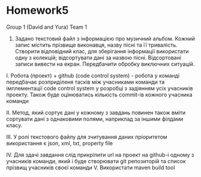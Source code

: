 # Homework5
Group 1 (David and Yura)
Team 1

1. Задано текстовий файл з інформацією про музичний альбом. Кожний запис містить прізвище виконавця, назву пісні та її тривалість. Створити відповідний клас, для зберігання інформації використати одну з колекцій; відсортувати дані за назвою пісні. Відсортовані записи вивести на екран. Передбачити обробку виключних ситуацій.



I. Робота (проект) + github (code control system) - робота у команді передбачає розприділеня тасків між учасниками команди та імплементації code control system у розробці з задіянням усіх учасників проекту. Також буде оцінюватись кількість commit-ів кожного учасника команди 

II. Метод, який сортує дані у кожному з завдань повинен також вміти сортувати дані з однаковими полями, наприклад за іншими філдами класу.

III. У ролі текстового файлу для зчитування даних пріоритетом використання є json, xml, txt, property file

IV. Для здачі завдання слід прикріпити url на проект на github-i одному з учасників команди, який і буде створювати git репозиторій та список прізвищ учасників своєї команди
V. Використати maven build tool
